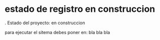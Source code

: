 <h1> estado de registro en construccion </h1>

. Estado del proyecto: en construccion

para ejecutar el sitema debes poner en:
bla bla bla
